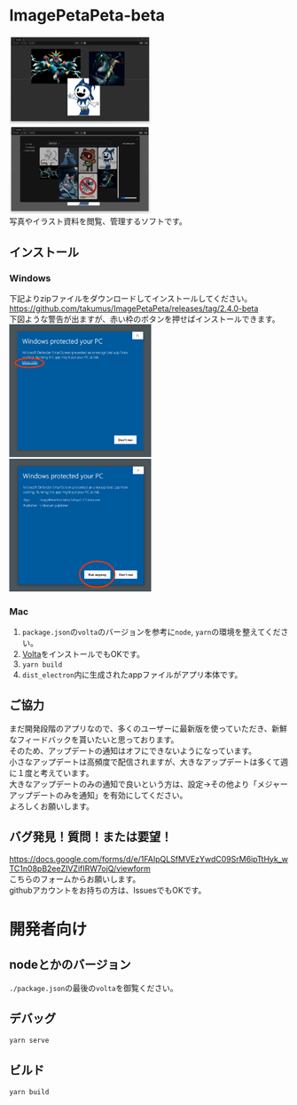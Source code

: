 # ImagePetaPeta-beta
<img src="./README/app01.png" width="256px"><img src="./README/app02.png" width="256px">  
写真やイラスト資料を閲覧、管理するソフトです。
## インストール
### Windows
下記よりzipファイルをダウンロードしてインストールしてください。  
<https://github.com/takumus/ImagePetaPeta/releases/tag/2.4.0-beta>  
下図ような警告が出ますが、赤い枠のボタンを押せばインストールできます。  
<img src="./README/install01.png" width="256px">
<img src="./README/install02.png" width="256px">
### Mac
1. `package.json`の`volta`のバージョンを参考に`node`, `yarn`の環境を整えてください。  
1. [Volta](https://docs.volta.sh/guide/getting-started)をインストールでもOKです。  
2. `yarn build`  
3. `dist_electron`内に生成されたappファイルがアプリ本体です。
## ご協力
まだ開発段階のアプリなので、多くのユーザーに最新版を使っていただき、新鮮なフィードバックを貰いたいと思っております。  
そのため、アップデートの通知はオフにできないようになっています。  
小さなアップデートは高頻度で配信されますが、大きなアップデートは多くて週に１度と考えています。  
大きなアップデートのみの通知で良いという方は、設定→その他より「メジャーアップデートのみを通知」を有効にしてください。  
よろしくお願いします。
## バグ発見！質問！または要望！
<https://docs.google.com/forms/d/e/1FAIpQLSfMVEzYwdC09SrM6ipTtHyk_wTC1n08pB2eeZIVZifIRW7ojQ/viewform>  
こちらのフォームからお願いします。  
githubアカウントをお持ちの方は、IssuesでもOKです。
# 開発者向け
## nodeとかのバージョン
`./package.json`の最後の`volta`を御覧ください。
## デバッグ
```
yarn serve
```

## ビルド
```
yarn build
```
